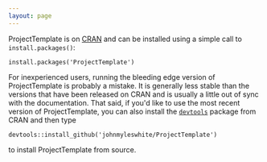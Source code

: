 ```yaml
---
layout: page
---
```

ProjectTemplate is on [CRAN](http://cran.r-project.org/web/packages/ProjectTemplate/) and can be installed using a simple call to `install.packages()`:

    install.packages('ProjectTemplate')

For inexperienced users, running the bleeding edge version of ProjectTemplate is probably a mistake.
It is generally less stable than the versions that have been released on CRAN and is usually a little out of sync with the documentation.
That said, if you'd like to use the most recent version of ProjectTemplate, you can also install the
[`devtools`](http://cran.r-project.org/web/packages/devtools/index.html) package from CRAN and then type

    devtools::install_github('johnmyleswhite/ProjectTemplate')

to install ProjectTemplate from source.
